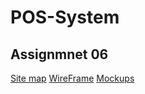 # POS-System

## Assignmnet 06

[Site map](https://www.gloomaps.com/yG4XayrsrG)
[WireFrame](https://drive.google.com/file/d/1l8pXfB_WoCP_qWtixca7cETMA6eO6v9o/view?usp=sharing)
[Mockups](https://www.figma.com/design/X5P5VcpnZzcORR5XQdVmWd/Untitled?node-id=0-1&t=2wNBFEQ5yBC4kaEL-1)